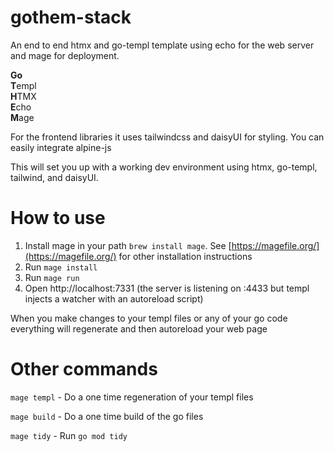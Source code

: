 # gothem-stack
An end to end htmx and go-templ template using echo for the web server and mage for deployment.

**Go**\
**T**empl\
**H**TMX\
**E**cho\
**M**age

For the frontend libraries it uses tailwindcss and daisyUI for styling. You can easily integrate alpine-js 

This will set you up with a working dev environment using htmx, go-templ, tailwind, and daisyUI.

# How to use
1. Install mage in your path `brew install mage`. See [https://magefile.org/](https://magefile.org/) for other installation instructions
1. Run `mage install`
4. Run `mage run`
5. Open http://localhost:7331 (the server is listening on :4433 but templ injects a watcher with an autoreload script)

When you make changes to your templ files or any of your go code everything will regenerate and then autoreload your web page

# Other commands
`mage templ` - Do a one time regeneration of your templ files

`mage build` - Do a one time build of the go files

`mage tidy` - Run `go mod tidy`